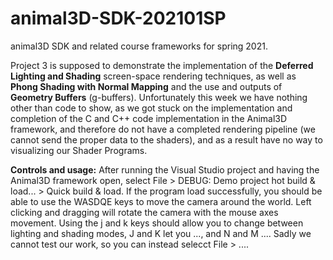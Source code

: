 # animal3D-SDK-202101SP
animal3D SDK and related course frameworks for spring 2021.

Project 3 is supposed to demonstrate the implementation of the **Deferred Lighting and Shading** screen-space rendering techniques, as well as **Phong Shading with Normal Mapping** and the use and outputs of **Geometry Buffers** (g-buffers). Unfortunately this week we have nothing other than code to show, as we got stuck on the implementation and completion of the C and C++ code implementation in the Animal3D framework, and therefore do not have a completed rendering pipeline (we cannot send the proper data to the shaders), and as a result have no way to visualizing our Shader Programs.


**Controls and usage:** After running the Visual Studio project and having the Animal3D framework open, select File > DEBUG: Demo project hot build & load... > Quick build & load. If the program load successfully, you should be able to use the WASDQE keys to move the camera around the world. Left clicking and dragging will rotate the camera with the mouse axes movement. Using the j and k keys should allow you to change between lighting and shading modes, J and K let you ..., and N and M .... Sadly we cannot test our work, so you can instead selecct File > ....
